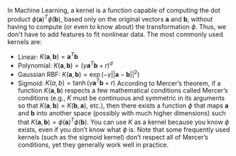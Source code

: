 In Machine Learning, a kernel is a function capable of computing the dot product $\phi(\mathbf{a})^T \phi(\mathbf{b})$, based only on the original vectors $\mathbf{a}$ and $\mathbf{b}$, without having to compute (or even to know about) the transformation $\phi$. Thus, we don't have to add features to fit nonlinear data. The most commonly used kernels are:
- Linear: $K(\mathbf{a},\mathbf{b}) = \mathbf{a}^T\mathbf{b}$
- Polynomial: $K(\mathbf{a},\mathbf{b}) = (\gamma \mathbf{a}^T \mathbf{b} + r)^d$
- Gaussian RBF: $K(\mathbf{a},\mathbf{b}) = \exp(-\gamma ||\mathbf{a} - \mathbf{b}||^2)$
- Sigmoid: $K(a,b) = \tanh (\gamma \mathbf{a}^T \mathbf{b} + r)$ 
According to Mercer’s theorem, if a function $K(\mathbf{a},\mathbf{b})$ respects a few mathematical conditions called Mercer’s conditions (e.g., $K$ must be continuous and symmetric in its arguments so that $K(\mathbf{a},\mathbf{b}) = K(\mathbf{b},\mathbf{a})$, etc.), then there exists a function $\phi$ that maps $\mathbf{a}$ and $\mathbf{b}$ into another space (possibly with much higher dimensions) such that $K(\mathbf{a},\mathbf{b}) = \phi(\mathbf{a})^T \phi(\mathbf{b})$. You can use $K$ as a kernel because you know $\phi$ exists, even if you don’t know what $\phi$ is.
Note that some frequently used kernels (such as the sigmoid kernel) don’t respect all of Mercer’s conditions, yet they generally work well in practice.

